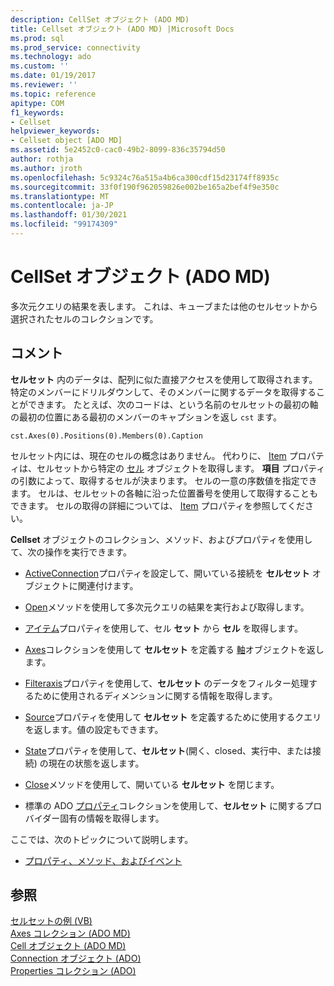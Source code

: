 ```yaml
---
description: CellSet オブジェクト (ADO MD)
title: Cellset オブジェクト (ADO MD) |Microsoft Docs
ms.prod: sql
ms.prod_service: connectivity
ms.technology: ado
ms.custom: ''
ms.date: 01/19/2017
ms.reviewer: ''
ms.topic: reference
apitype: COM
f1_keywords:
- Cellset
helpviewer_keywords:
- Cellset object [ADO MD]
ms.assetid: 5e2452c0-cac0-49b2-8099-836c35794d50
author: rothja
ms.author: jroth
ms.openlocfilehash: 5c9324c76a515a4b6ca300cdf15d23174ff8935c
ms.sourcegitcommit: 33f0f190f962059826e002be165a2bef4f9e350c
ms.translationtype: MT
ms.contentlocale: ja-JP
ms.lasthandoff: 01/30/2021
ms.locfileid: "99174309"
---
```

# <a name="cellset-object-ado-md"></a>CellSet オブジェクト (ADO MD)
多次元クエリの結果を表します。 これは、キューブまたは他のセルセットから選択されたセルのコレクションです。  
  
## <a name="remarks"></a>コメント  
 **セルセット** 内のデータは、配列に似た直接アクセスを使用して取得されます。 特定のメンバーにドリルダウンして、そのメンバーに関するデータを取得することができます。 たとえば、次のコードは、という名前のセルセットの最初の軸の最初の位置にある最初のメンバーのキャプションを返し `cst` ます。  
  
```  
cst.Axes(0).Positions(0).Members(0).Caption  
```  
  
 セルセット内には、現在のセルの概念はありません。 代わりに、 [Item](./item-property-ado-md-cellset.md) プロパティは、セルセットから特定の [セル](./cell-object-ado-md.md) オブジェクトを取得します。 **項目** プロパティの引数によって、取得するセルが決まります。 セルの一意の序数値を指定できます。 セルは、セルセットの各軸に沿った位置番号を使用して取得することもできます。 セルの取得の詳細については、 [Item](./item-property-ado-md-cellset.md) プロパティを参照してください。  
  
 **Cellset** オブジェクトのコレクション、メソッド、およびプロパティを使用して、次の操作を実行できます。  
  
-   [ActiveConnection](./activeconnection-property-ado-md.md)プロパティを設定して、開いている接続を **セルセット** オブジェクトに関連付けます。  
  
-   [Open](./open-method-ado-md.md)メソッドを使用して多次元クエリの結果を実行および取得します。  
  
-   [アイテム](./item-property-ado-md-cellset.md)プロパティを使用して、セル **セット** から **セル** を取得します。  
  
-   [Axes](./axes-collection-ado-md.md)コレクションを使用して **セルセット** を定義する [軸](./axis-object-ado-md.md)オブジェクトを返します。  
  
-   [Filteraxis](./filteraxis-property-ado-md.md)プロパティを使用して、**セルセット** のデータをフィルター処理するために使用されるディメンションに関する情報を取得します。  
  
-   [Source](./source-property-ado-md.md)プロパティを使用して **セルセット** を定義するために使用するクエリを返します。値の設定もできます。  
  
-   [State](./state-property-ado-md.md)プロパティを使用して、**セルセット**(開く、closed、実行中、または接続) の現在の状態を返します。  
  
-   [Close](./close-method-ado-md.md)メソッドを使用して、開いている **セルセット** を閉じます。  
  
-   標準の ADO [プロパティ](../ado-api/properties-collection-ado.md)コレクションを使用して、**セルセット** に関するプロバイダー固有の情報を取得します。  
  
 ここでは、次のトピックについて説明します。  
  
-   [プロパティ、メソッド、およびイベント](./cellset-object-properties-methods-and-events.md)  
  
## <a name="see-also"></a>参照  
 [セルセットの例 (VB)](./cellset-example-vb.md)   
 [Axes コレクション (ADO MD)](./axes-collection-ado-md.md)   
 [Cell オブジェクト (ADO MD)](./cell-object-ado-md.md)   
 [Connection オブジェクト (ADO)](../ado-api/connection-object-ado.md)   
 [Properties コレクション (ADO)](../ado-api/properties-collection-ado.md)